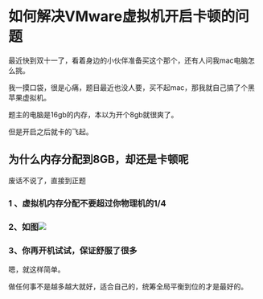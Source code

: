 # 如何解决VMware虚拟机开启卡顿的问题

最近快到双十一了，看着身边的小伙伴准备买这个那个，还有人问我mac电脑怎么挑。

我一摸口袋，很是心痛，题目最近也没人要，买不起mac，那我就自己搞了个黑苹果虚拟机。

题主的电脑是16gb的内存，本以为开个8gb就很爽了。

但是开启之后就卡的飞起。

## 为什么内存分配到8GB，却还是卡顿呢

废话不说了，直接到正题

### 1 、虚拟机内存分配不要超过你物理机的1/4

### 2、如图![](https://raw.githubusercontent.com/xunyegege/picgo_repo/master/G%3A%5Cgithub%5Cpicgo_repo20181031124743.png)



### 3、你再开机试试，保证舒服了很多



嗯，就这样简单。

做任何事不是越多越大就好，适合自己的，统筹全局平衡到位的才是最好的。